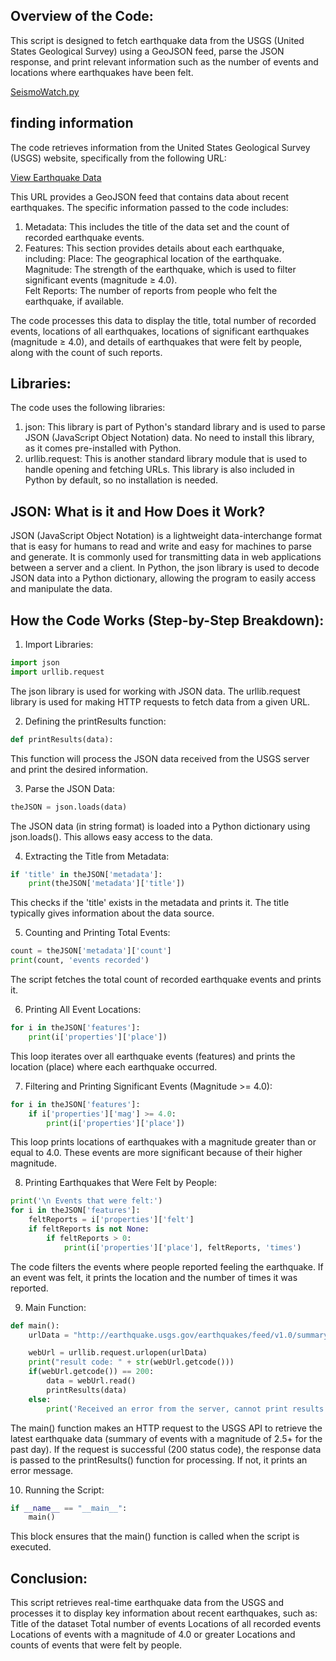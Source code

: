 ## Overview of the Code:
This script is designed to fetch earthquake data from the USGS (United States Geological Survey) using a GeoJSON feed, parse the JSON response, and print relevant information such as the number of events and locations where earthquakes have been felt.

[SeismoWatch.py](SeismoWatch.py)

## finding information
The code retrieves information from the United States Geological Survey (USGS) website, specifically from the following URL:

<a href="http://earthquake.usgs.gov/earthquakes/feed/v1.0/summary/2.5_day.geojson" target="_blank">View Earthquake Data</a>

This URL provides a GeoJSON feed that contains data about recent earthquakes. The specific information passed to the code includes:
1. Metadata: This includes the title of the data set and the count of recorded earthquake events.
2. Features: This section provides details about each earthquake, including:
   Place: The geographical location of the earthquake.<br>
  Magnitude: The strength of the earthquake, which is used to filter significant events (magnitude ≥ 4.0).<br>
  Felt Reports: The number of reports from people who felt the earthquake, if available.

The code processes this data to display the title, total number of recorded events, locations of all earthquakes, locations of significant earthquakes (magnitude ≥ 4.0), and details of earthquakes that were felt by people, along with the count of such reports.



## Libraries:
The code uses the following libraries:
1. json:
  This library is part of Python's standard library and is used to parse JSON (JavaScript Object Notation) data. No need to install this library, as it comes pre-installed with Python.
2. urllib.request:
  This is another standard library module that is used to handle opening and fetching URLs. This library is also included in Python by default, so no installation is needed.

## JSON: What is it and How Does it Work?
JSON (JavaScript Object Notation) is a lightweight data-interchange format that is easy for humans to read and write and easy for machines to parse and generate. It is commonly used for transmitting data in web applications between a server and a client.
In Python, the json library is used to decode JSON data into a Python dictionary, allowing the program to easily access and manipulate the data.

## How the Code Works (Step-by-Step Breakdown):

1. Import Libraries:
```python
import json
import urllib.request
```
The json library is used for working with JSON data.
The urllib.request library is used for making HTTP requests to fetch data from a given URL.

2. Defining the printResults function:
```python
def printResults(data):
```
This function will process the JSON data received from the USGS server and print the desired information.

3. Parse the JSON Data:
```python
theJSON = json.loads(data)
```
The JSON data (in string format) is loaded into a Python dictionary using json.loads(). This allows easy access to the data.

4. Extracting the Title from Metadata:
```python
if 'title' in theJSON['metadata']:
    print(theJSON['metadata']['title'])
```
This checks if the 'title' exists in the metadata and prints it. The title typically gives information about the data source.

5. Counting and Printing Total Events:
```python
count = theJSON['metadata']['count']
print(count, 'events recorded')
```
The script fetches the total count of recorded earthquake events and prints it.

6. Printing All Event Locations:
```python
for i in theJSON['features']:
    print(i['properties']['place'])
```
This loop iterates over all earthquake events (features) and prints the location (place) where each earthquake occurred.

7. Filtering and Printing Significant Events (Magnitude >= 4.0):
```python
for i in theJSON['features']:
    if i['properties']['mag'] >= 4.0:
        print(i['properties']['place'])
```
This loop prints locations of earthquakes with a magnitude greater than or equal to 4.0. These events are more significant because of their higher magnitude.

8. Printing Earthquakes that Were Felt by People:
```python
print('\n Events that were felt:')
for i in theJSON['features']:
    feltReports = i['properties']['felt']
    if feltReports is not None:
        if feltReports > 0:
            print(i['properties']['place'], feltReports, 'times')
```
The code filters the events where people reported feeling the earthquake. If an event was felt, it prints the location and the number of times it was reported.

9. Main Function:
```python
def main():
    urlData = "http://earthquake.usgs.gov/earthquakes/feed/v1.0/summary/2.5_day.geojson"

    webUrl = urllib.request.urlopen(urlData)
    print("result code: " + str(webUrl.getcode()))
    if(webUrl.getcode()) == 200:
        data = webUrl.read()
        printResults(data)
    else:
        print('Received an error from the server, cannot print results', webUrl.getcode())
```
The main() function makes an HTTP request to the USGS API to retrieve the latest earthquake data (summary of events with a magnitude of 2.5+ for the past day).
If the request is successful (200 status code), the response data is passed to the printResults() function for processing. If not, it prints an error message.

10. Running the Script:
```python
if __name__ == "__main__":
    main()
```
This block ensures that the main() function is called when the script is executed.

## Conclusion:
This script retrieves real-time earthquake data from the USGS and processes it to display key information about recent earthquakes, such as:
Title of the dataset
Total number of events
Locations of all recorded events
Locations of events with a magnitude of 4.0 or greater
Locations and counts of events that were felt by people.


